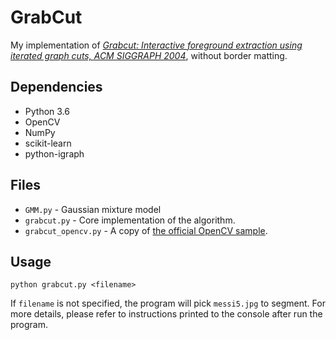 # GrabCut

My implementation of *[Grabcut: Interactive foreground extraction using iterated graph cuts, ACM SIGGRAPH 2004](https://cvg.ethz.ch/teaching/cvl/2012/grabcut-siggraph04.pdf)*, without border matting.

## Dependencies

* Python 3.6
* OpenCV
* NumPy
* scikit-learn
* python-igraph

## Files

* `GMM.py` - Gaussian mixture model
* `grabcut.py` - Core implementation of the algorithm.
* `grabcut_opencv.py` - A copy of [the official OpenCV sample](https://github.com/opencv/opencv/blob/master/samples/python/grabcut.py).

## Usage

```
python grabcut.py <filename>
```

If `filename` is not specified, the program will pick `messi5.jpg` to segment. For more details, please refer to instructions printed to the console after run the program.

